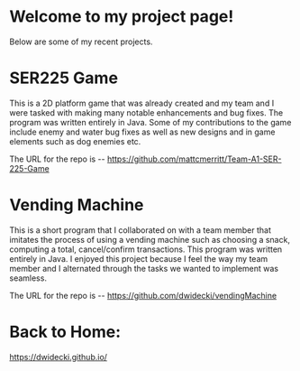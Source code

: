 # Welcome to my project page!

Below are some of my recent projects.

# SER225 Game
This is a 2D platform game that was already created and my team and I were tasked with making many notable enhancements and bug fixes. The program was written entirely in Java. Some of my contributions to the game include enemy and water bug fixes as well as new designs and in game elements such as dog enemies etc.

The URL for the repo is -- https://github.com/mattcmerritt/Team-A1-SER-225-Game

# Vending Machine
This is a short program that I collaborated on with a team member that imitates the process of using a vending machine such as choosing a snack, computing a total, cancel/confirm transactions. This program was written entirely in Java. I enjoyed this project because I feel the way my team member and I alternated through the tasks we wanted to implement was seamless.

The URL for the repo is -- https://github.com/dwidecki/vendingMachine

# Back to Home:
https://dwidecki.github.io/

